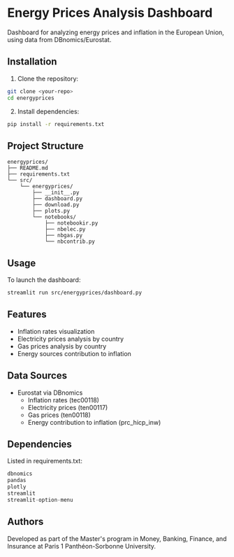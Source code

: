 # Energy Prices Analysis Dashboard

Dashboard for analyzing energy prices and inflation in the European Union, using data from DBnomics/Eurostat.

## Installation

1. Clone the repository:

```bash
git clone <your-repo>
cd energyprices
```

2. Install dependencies:

```bash
pip install -r requirements.txt
```

## Project Structure

```
energyprices/
├── README.md
├── requirements.txt
└── src/
    └── energyprices/
        ├── __init__.py
        ├── dashboard.py
        ├── download.py
        ├── plots.py
        └── notebooks/
            ├── notebookir.py
            ├── nbelec.py
            ├── nbgas.py
            └── nbcontrib.py
```

## Usage

To launch the dashboard:

```bash
streamlit run src/energyprices/dashboard.py
```

## Features

- Inflation rates visualization
- Electricity prices analysis by country
- Gas prices analysis by country
- Energy sources contribution to inflation

## Data Sources

- Eurostat via DBnomics
  - Inflation rates (tec00118)
  - Electricity prices (ten00117)
  - Gas prices (ten00118)
  - Energy contribution to inflation (prc_hicp_inw)

## Dependencies

Listed in requirements.txt:

```python
dbnomics
pandas
plotly
streamlit
streamlit-option-menu
```

## Authors

Developed as part of the Master's program in Money, Banking, Finance, and Insurance at Paris 1 Panthéon-Sorbonne University.
